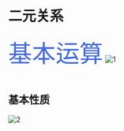 # 二元关系
<font color=#4169E1 size=72>基本运算</font>
![1](https://i.loli.net/2019/10/07/BqfPb7eHNMpTKvr.png)</br></br>
## 基本性质
![2](https://i.loli.net/2019/10/07/pbIuw1QJfdB6GhT.png)

